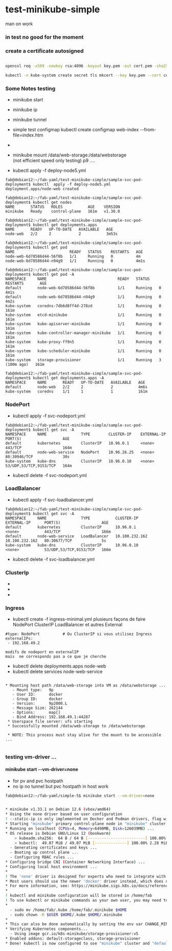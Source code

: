 # test-minikube-simple
man on work


### in test no good for the moment


### create a certificate autosigned 
```bash

openssl req -x509 -newkey rsa:4096 -keyout key.pem -out cert.pem -sha256 -days 3650 -nodes  -subj "/CN=nodejs" 

kubectl -n kube-system create secret tls mkcert --key key.pem --cert cert.pem


```

### Some Notes testing 

  - minikube start  
  - minikube ip
  - minikube tunnel 

  - simple test configmap  kubectl create configmap web-index --from-file=index.htm
  - 
  - minikube mount /data/web-storage:/data/webstorage  
    (not efficient speed  only testing) p9 .... 

  

  - kubectl  apply -f deploy-node5.yml

```shell 
fab@debian12:~/fab-yaml/test-minikube-simple/sample-svc-pod-deployment$ kubectl  apply -f deploy-node5.yml
deployment.apps/node-web created

fab@debian12:~/fab-yaml/test-minikube-simple/sample-svc-pod-deployment$ kubectl get nodes
NAME       STATUS   ROLES           AGE    VERSION
minikube   Ready    control-plane   161m   v1.30.0

fab@debian12:~/fab-yaml/test-minikube-simple/sample-svc-pod-deployment$ kubectl get deployments.apps
NAME       READY   UP-TO-DATE   AVAILABLE   AGE
node-web   2/2     2            2           3m53s

fab@debian12:~/fab-yaml/test-minikube-simple/sample-svc-pod-deployment$ kubectl get pod
NAME                        READY   STATUS    RESTARTS   AGE
node-web-6d78586d44-56f8b   1/1     Running   0          4m
node-web-6d78586d44-n94g9   1/1     Running   0          4m1s

fab@debian12:~/fab-yaml/test-minikube-simple/sample-svc-pod-deployment$ kubectl get pod -A
NAMESPACE     NAME                               READY   STATUS    RESTARTS       AGE
default       node-web-6d78586d44-56f8b          1/1     Running   0              4m1s
default       node-web-6d78586d44-n94g9          1/1     Running   0              4m2s
kube-system   coredns-7db6d8ff4d-278zd           1/1     Running   0              161m
kube-system   etcd-minikube                      1/1     Running   0              161m
kube-system   kube-apiserver-minikube            1/1     Running   0              161m
kube-system   kube-controller-manager-minikube   1/1     Running   0              161m
kube-system   kube-proxy-ff9n5                   1/1     Running   0              161m
kube-system   kube-scheduler-minikube            1/1     Running   0              161m
kube-system   storage-provisioner                1/1     Running   3 (100m ago)   161m

fab@debian12:~/fab-yaml/test-minikube-simple/sample-svc-pod-deployment$ kubectl get deployments.apps -A
NAMESPACE     NAME       READY   UP-TO-DATE   AVAILABLE   AGE
default       node-web   2/2     2            2           4m6s
kube-system   coredns    1/1     1            1           161m
```

### NodePort

  -  kubectl apply -f  svc-nodeport.yml


```shell
fab@debian12:~/fab-yaml/test-minikube-simple/sample-svc-pod-deployment$ kubectl get svc -A
NAMESPACE     NAME               TYPE        CLUSTER-IP    EXTERNAL-IP   PORT(S)                  AGE
default       kubernetes         ClusterIP   10.96.0.1     <none>        443/TCP                  164m
default       node-web-service   NodePort    10.96.26.25   <none>        80:30946/TCP             30s
kube-system   kube-dns           ClusterIP   10.96.0.10    <none>        53/UDP,53/TCP,9153/TCP   164m
```

  -  kubectl delete  -f  svc-nodeport.yml

### LoadBalancer

  - kubectl apply -f  svc-loadbalancer.yml

```shell 
fab@debian12:~/fab-yaml/test-minikube-simple/sample-svc-pod-deployment$ kubectl get svc -A
NAMESPACE     NAME               TYPE           CLUSTER-IP       EXTERNAL-IP      PORT(S)                  AGE
default       kubernetes         ClusterIP      10.96.0.1        <none>           443/TCP                  166m
default       node-web-service   LoadBalancer   10.100.232.162   10.100.232.162   80:30677/TCP             5s
kube-system   kube-dns           ClusterIP      10.96.0.10       <none>           53/UDP,53/TCP,9153/TCP   166m
```
 
  - kubectl delete  -f svc-loadbalancer.yml


### ClusterIp


  - 
  - 
  -


### Ingress
  - kubectl create -f  ingress-minimal.yml
    plusieurs façons de faire NodePort ClusterIP LoadBalancer  et autres External 

   ```shell
   #type: NodePort          # Ou ClusterIP si vous utilisez Ingress
   externalIPs:
    - 192.168.49.2
   ``` 
   
    modifs de nodeport en externalIP 
    mais  ne corresponds pas a ce que je cherche 

   



  - kubectl delete deployments.apps node-web
  - kubectl delete services node-web-service


    
```shell

* Mounting host path /data/web-storage into VM as /data/webstorage ...
   - Mount type:   9p
   - User ID:      docker
   - Group ID:     docker
   - Version:      9p2000.L
   - Message Size: 262144
   - Options:      map[]
   - Bind Address: 192.168.49.1:44287
 * Userspace file server: ufs starting
 * Successfully mounted /data/web-storage to /data/webstorage

 * NOTE: This process must stay alive for the mount to be accessible ...


```


###  testing vm-driver ... 
####  minikube start  --vm-driver=none 

 - for pv and pvc  hostpath 
 - no ip no tunnel  but pvc hostpath in host work 


```bash
fab@debian12:~/fab-yaml/simple-5$ minikube start --vm-driver=none


* minikube v1.33.1 on Debian 12.6 (vbox/amd64)
* Using the none driver based on user configuration
! --static-ip is only implemented on Docker and Podman drivers, flag will be ignored
* Starting "minikube" primary control-plane node in "minikube" cluster
* Running on localhost (CPUs=4, Memory=6490MB, Disk=126039MB) ...
* OS release is Debian GNU/Linux 12 (bookworm)
    > kubeadm.sha256:  64 B / 64 B [-------------------------] 100.00% ? p/s 0s
    > kubectl:  49.07 MiB / 49.07 MiB [--------------] 100.00% 2.28 MiB p/s 22s
  - Generating certificates and keys ...
  - Booting up control plane ...
  - Configuring RBAC rules ...
* Configuring bridge CNI (Container Networking Interface) ...
* Configuring local host environment ...
*
! The 'none' driver is designed for experts who need to integrate with an existing VM
* Most users should use the newer 'docker' driver instead, which does not require root!
* For more information, see: https://minikube.sigs.k8s.io/docs/reference/drivers/none/
*
! kubectl and minikube configuration will be stored in /home/fab
! To use kubectl or minikube commands as your own user, you may need to relocate them. For example, to overwrite your own settings, run:
*
  - sudo mv /home/fab/.kube /home/fab/.minikube $HOME
  - sudo chown -R $USER $HOME/.kube $HOME/.minikube
*
* This can also be done automatically by setting the env var CHANGE_MINIKUBE_NONE_USER=true
* Verifying Kubernetes components...
  - Using image gcr.io/k8s-minikube/storage-provisioner:v5
* Enabled addons: default-storageclass, storage-provisioner
* Done! kubectl is now configured to use "minikube" cluster and "default" namespace by default
```
